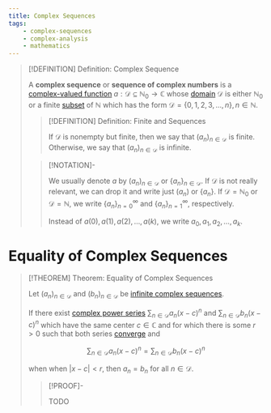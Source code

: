 ```yaml
---
title: Complex Sequences
tags:
    - complex-sequences
    - complex-analysis
    - mathematics
---
```


>[!DEFINITION] Definition: Complex Sequence
>
>A **complex sequence** or **sequence of complex numbers** is a [complex-valued function](Complex-Valued%20Function.md) $a: \mathcal{D} \subseteq \mathbb{N}_0 \to \mathbb{C}$ whose [domain](../../Functions/index.md) $\mathcal{D}$ is either $\mathbb{N}_0$ or a finite [subset](../../../Set%20Theory/index.md) of $\mathbb{N}$ which has the form $\mathcal{D} = \{0,1,2,3,\dotsc, n\}, n \in \mathbb{N}$.
>
>>[!DEFINITION] Definition: Finite and Sequences
>>
>>If $\mathcal{D}$ is nonempty but finite, then we say that $(a_n)_{n \in \mathcal{D}}$ is finite. Otherwise, we say that $(a_n)_{n \in \mathcal{D}}$ is infinite.
>>
>
>>[!NOTATION]-
>>
>>We usually denote $a$ by $(a_n)_{n \in \mathcal{D}}$ or $\{a_n\}_{n \in \mathcal{D}}$. If $\mathcal{D}$ is not really relevant, we can drop it and write just $(a_n)$ or $\{a_n\}$. If $\mathcal{D} = \mathbb{N}_0$ or $\mathcal{D} = \mathbb{N}$, we write $\{a_n\}_{n = 0}^{\infty}$ and $\{a_n\}_{n = 1}^{\infty}$, respectively.
>>
>>Instead of $a(0), a(1), a(2), \dotsc, a(k)$, we write $a_0, a_1, a_2, \dotsc, a_k$.
>>
>

# Equality of Complex Sequences

>[!THEOREM] Theorem: Equality of Complex Sequences
>
>Let $(a_n)_{n \in \mathcal{D}}$ and $(b_n)_{n \in \mathcal{D}}$ be [infinite complex sequences](./index.md).
>
>If there exist [complex power series](../Complex%20Power%20Series/index.md) $\sum_{n \in \mathcal{D}} a_n (x - c)^n$ and $\sum_{n \in \mathcal{D}} b_n (x - c)^n$ which have the same center $c \in \mathbb{C}$ and for which there is some $r \gt 0$ such that both series [converge](../Complex%20Power%20Series/Convergence.md) and
>
>$$
>\sum_{n \in \mathcal{D}} a_n (x - c)^n = \sum_{n \in \mathcal{D}} b_n (x - c)^n
>$$
>
>when when $|x - c| \lt r$, then $a_n = b_n$ for all $n \in \mathcal{D}$.
>
>>[!PROOF]-
>>
>>TODO
>>
>